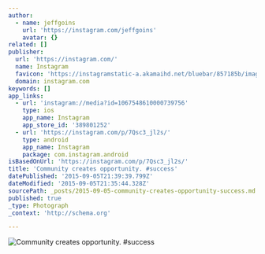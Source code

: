 ```yaml
---
author:
  - name: jeffgoins
    url: 'https://instagram.com/jeffgoins'
    avatar: {}
related: []
publisher:
  url: 'https://instagram.com/'
  name: Instagram
  favicon: 'https://instagramstatic-a.akamaihd.net/bluebar/857185b/images/ico/favicon.ico'
  domain: instagram.com
keywords: []
app_links:
  - url: 'instagram://media?id=1067548610000739756'
    type: ios
    app_name: Instagram
    app_store_id: '389801252'
  - url: 'https://instagram.com/p/7Qsc3_jl2s/'
    type: android
    app_name: Instagram
    package: com.instagram.android
isBasedOnUrl: 'https://instagram.com/p/7Qsc3_jl2s/'
title: 'Community creates opportunity. #success'
datePublished: '2015-09-05T21:39:39.799Z'
dateModified: '2015-09-05T21:35:44.328Z'
sourcePath: _posts/2015-09-05-community-creates-opportunity-success.md
published: true
_type: Photograph
_context: 'http://schema.org'

---
```

![Community creates opportunity&period; &num;success](https://scontent.cdninstagram.com/hphotos-xfa1/t51.2885-15/e35/11374241_1642155499389221_188150673_n.jpg)